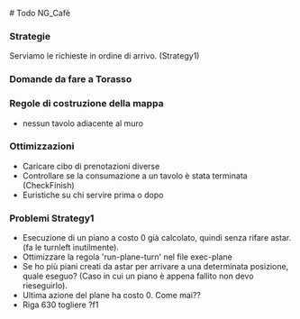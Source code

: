 # Todo NG_Cafè


### Strategie

Serviamo le richieste in ordine di arrivo. (Strategy1)


### Domande da fare a Torasso

### Regole di costruzione della mappa

* nessun tavolo adiacente al muro	


### Ottimizzazioni
* Caricare cibo di prenotazioni diverse
* Controllare se la consumazione a un tavolo è stata terminata (CheckFinish)
* Euristiche su chi servire prima o dopo

### Problemi Strategy1
* Esecuzione di un piano a costo 0 già calcolato, quindi senza rifare astar. (fa le turnleft inutilmente).
* Ottimizzare la regola 'run-plane-turn' nel file exec-plane
* Se ho più piani creati da astar per arrivare a una determinata posizione, quale eseguo? (Caso in cui un piano è appena fallito non devo rieseguirlo).
* Ultima azione del plane ha costo 0. Come mai??
* Riga 630 togliere ?f1